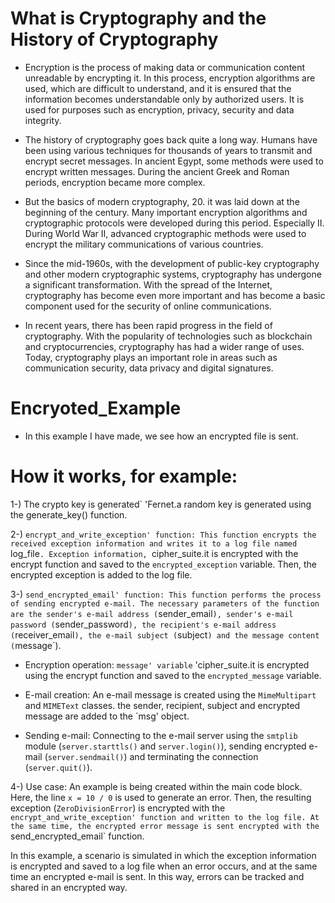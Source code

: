 # What is Cryptography and the History of Cryptography

- Encryption is the process of making data or communication content unreadable by encrypting it. In this process, encryption algorithms are used, which are difficult to understand, and it is ensured that the information becomes understandable only by authorized users. It is used for purposes such as encryption, privacy, security and data integrity.

- The history of cryptography goes back quite a long way. Humans have been using various techniques for thousands of years to transmit and encrypt secret messages. In ancient Egypt, some methods were used to encrypt written messages. During the ancient Greek and Roman periods, encryption became more complex.

- But the basics of modern cryptography, 20. it was laid down at the beginning of the century. Many important encryption algorithms and cryptographic protocols were developed during this period. Especially II. During World War II, advanced cryptographic methods were used to encrypt the military communications of various countries.

- Since the mid-1960s, with the development of public-key cryptography and other modern cryptographic systems, cryptography has undergone a significant transformation. With the spread of the Internet, cryptography has become even more important and has become a basic component used for the security of online communications.

- In recent years, there has been rapid progress in the field of cryptography. With the popularity of technologies such as blockchain and cryptocurrencies, cryptography has had a wider range of uses. Today, cryptography plays an important role in areas such as communication security, data privacy and digital signatures.

# Encryoted_Example

- In this example I have made, we see how an encrypted file is sent.
# How it works, for example:

1-) The crypto key is generated` 'Fernet.a random key is generated using the generate_key() function.

2-) `encrypt_and_write_exception' function: This function encrypts the received exception information and writes it to a log file named `log_file`. Exception information, `cipher_suite.it is encrypted with the encrypt function and saved to the `encrypted_exception` variable. Then, the encrypted exception is added to the log file.

3-) `send_encrypted_email' function: This function performs the process of sending encrypted e-mail. The necessary parameters of the function are the sender's e-mail address (`sender_email`), sender's e-mail password (`sender_password`), the recipient's e-mail address (`receiver_email`), the e-mail subject (`subject`) and the message content (`message`).

   - Encryption operation: `message' variable` 'cipher_suite.it is encrypted using the encrypt function and saved to the `encrypted_message` variable.

   - E-mail creation: An e-mail message is created using the `MimeMultipart` and `MIMEText` classes. the sender, recipient, subject and encrypted message are added to the `msg' object.

   - Sending e-mail: Connecting to the e-mail server using the `smtplib` module (`server.starttls()` and `server.login()`), sending encrypted e-mail (`server.sendmail()`) and terminating the connection (`server.quit()`).

4-) Use case: An example is being created within the main code block. Here, the line `x = 10 / 0` is used to generate an error. Then, the resulting exception (`ZeroDivisionError`) is encrypted with the `encrypt_and_write_exception' function and written to the log file. At the same time, the encrypted error message is sent encrypted with the `send_encrypted_email` function.

In this example, a scenario is simulated in which the exception information is encrypted and saved to a log file when an error occurs, and at the same time an encrypted e-mail is sent. In this way, errors can be tracked and shared in an encrypted way.
